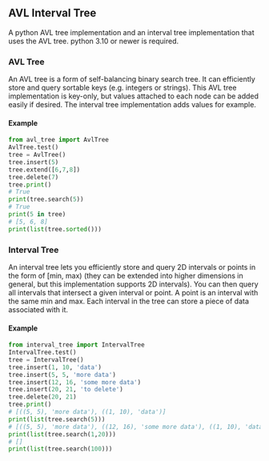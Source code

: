 ## AVL Interval Tree

A python AVL tree implementation and an interval tree implementation that uses the AVL tree. python 3.10 or newer is
required.

### AVL Tree
An AVL tree is a form of self-balancing binary search tree. It can efficiently store and query sortable keys (e.g.
integers or strings). This AVL tree implementation is key-only, but values attached to each node can be added easily if
desired. The interval tree implementation adds values for example.
#### Example
```python
from avl_tree import AvlTree
AvlTree.test()
tree = AvlTree()
tree.insert(5)
tree.extend([6,7,8])
tree.delete(7)
tree.print()
# True
print(tree.search(5))
# True
print(5 in tree)
# [5, 6, 8]
print(list(tree.sorted()))
```

### Interval Tree
An interval tree lets you efficiently store and query 2D intervals or points in the form of [min, max) (they can be
extended into higher dimensions in general, but this implementation supports 2D intervals). You can then query all
intervals that intersect a given interval or point. A point is an interval with the same min and max. Each interval in
the tree can store a piece of data associated with it.
#### Example
```python
from interval_tree import IntervalTree
IntervalTree.test()
tree = IntervalTree()
tree.insert(1, 10, 'data')
tree.insert(5, 5, 'more data')
tree.insert(12, 16, 'some more data')
tree.insert(20, 21, 'to delete')
tree.delete(20, 21)
tree.print()
# [((5, 5), 'more data'), ((1, 10), 'data')]
print(list(tree.search(5)))
# [((5, 5), 'more data'), ((12, 16), 'some more data'), ((1, 10), 'data')]
print(list(tree.search(1,20)))
# []
print(list(tree.search(100)))
```
